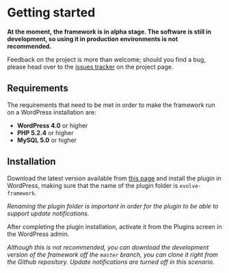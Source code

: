 # Getting started

**At the moment, the framework is in alpha stage. The software is still in development, so using it in production environments is not recommended.**

Feedback on the project is more than welcome; should you find a bug, please head over to the [issues tracker](https://github.com/Justevolve/evolve-framework/issues) on the project page.

## Requirements

The requirements that need to be met in order to make the framework run on a WordPress installation are:

* **WordPress 4.0** or higher
* **PHP 5.2.4** or higher
* **MySQL 5.0** or higher

## Installation

Download the latest version available from [this page](https://github.com/Justevolve/evolve-framework/releases) and install the plugin in WordPress, making sure that the name of the plugin folder is `evolve-framework`.

*Renaming the plugin folder is important in order for the plugin to be able to support update notifications.*

After completing the plugin installation, activate it from the Plugins screen in the WordPress admin.

*Although this is not recommended, you can download the development version of the framework off the `master` branch, you can clone it right from the Github repository. Update notifications are turned off in this scenario.*
